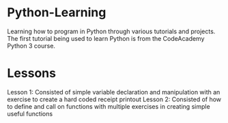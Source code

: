# Python-Learning
Learning how to program in Python through various tutorials and projects.  
The first tutorial being used to learn Python is from the CodeAcademy Python 3 course.
# Lessons  
Lesson 1: Consisted of simple variable declaration and manipulation with an exercise to create a hard coded receipt printout
Lesson 2: Consisted of how to define and call on functions with multiple exercises in creating simple useful functions
